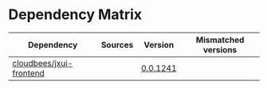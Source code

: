 # Dependency Matrix

Dependency | Sources | Version | Mismatched versions
---------- | ------- | ------- | -------------------
[cloudbees/jxui-frontend](https://github.com/cloudbees/jxui-frontend) |  | [0.0.1241](https://github.com/cloudbees/jxui-frontend/releases/tag/v0.0.1241) | 

